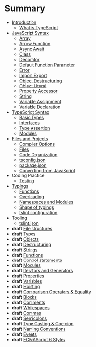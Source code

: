 # Summary

- [Introduction](/docs/pages/01-introduction/README.md)
  - [What is TypeScript](/docs/pages/01-introduction/what-is-typescript.md)
- [JavaScript Syntax](/docs/pages/02-javascript-syntax/README.md)
  - [Array](/docs/pages/02-javascript-syntax/array.md)
  - [Arrow Function](/docs/pages/02-javascript-syntax/arrow-function.md)
  - [Async Await](/docs/pages/02-javascript-syntax/async-await.md)
  - [Class](/docs/pages/02-javascript-syntax/class.md)
  - [Decorator](/docs/pages/02-javascript-syntax/decorator.md)
  - [Default Function Parameter](/docs/pages/02-javascript-syntax/default-function-parameter.md)
  - [Error](/docs/pages/02-javascript-syntax/error.md)
  - [Import Export](/docs/pages/02-javascript-syntax/import-export.md)
  - [Object Destructuring](/docs/pages/02-javascript-syntax/object-destructuring.md)
  - [Object Literal](/docs/pages/02-javascript-syntax/object-literal.md)
  - [Property Accessor](/docs/pages/02-javascript-syntax/property-accessor.md)
  - [String](/docs/pages/02-javascript-syntax/string.md)
  - [Variable Assignment](/docs/pages/02-javascript-syntax/variable-assignment.md)
  - [Variable Declaration](/docs/pages/02-javascript-syntax/variable-declaration.md)
- [TypeScript Syntax](/docs/pages/03-typescript-syntax/README.md)
  - [Basic Types](/docs/pages/03-typescript-syntx/basic-types.md)
  - [Interfaces](/docs/pages/03-typescript-syntax/interfaces.md)
  - [Type Assertion](/docs/pages/03-typescript-syntax/type-assertion.md)
  - [Modules](/docs/pages/03-typescript-syntax/modules.md)
- [Files and Projects](/docs/pages/06-files-and-projects/README.md)
  - [Compiler Options](/docs/pages/06-files-and-projects/compiler-options.md)
  - [Files](/docs/pages/06-files-and-projects/file-types.md)
  - [Code Organization](/docs/pages/06-files-and-projects/code-organization.md)
  - [tsconfig.json](/docs/pages/06-files-and-projects/tsconfig.md)
  - [package.json](/docs/pages/06-files-and-projects/package.json.md)
  - [Converting from JavaScript](/docs/pages/06-files-and-projects/converting-from-javascript.md)
- Coding Practice
  - [Testing](pages/08-testing/testing.md)
- [Typings](pages/typings/README.md)
  - [Functions](pages/typings/functions.md)
  - [Overloading](pages/typings/overloading.md)
  - [Namespaces and Modules](pages/typings/namespaces-and-modules.md)
  - [Shape of typings](pages/typings/shape-of-typings.md)
  - [tslint configuration](pages/typings/tslint.md)
- Tooling
  - [tslint.json](pages/default/tslint.md)
- **draft** [File structures](pages/default/draft/file-structures.md)
- **draft** [Types](pages/default/draft/types.md)
- **draft** [Objects](pages/default/draft/objects.md)
- **draft** [Destructuring](pages/default/draft/destructuring.md)
- **draft** [Strings](pages/default/draft/strings.md)
- **draft** [Functions](pages/default/draft/functions.md)
- **draft** [Control statements](pages/default/draft/control-statements.md)
- **draft** [Modules](pages/default/draft/modules.md)
- **draft** [Iterators and Generators](pages/default/draft/iterators-and-generators.md)
- **draft** [Properties](pages/default/draft/properties.md)
- **draft** [Variables](pages/default/draft/variables.md)
- **draft** [Hoisting](pages/default/draft/hoisting.md)
- **draft** [Comparison Operators & Equality](pages/default/draft/comparison-operators-and-equality.md)
- **draft** [Blocks](pages/default/draft/blocks.md)
- **draft** [Comments](pages/default/draft/comments.md)
- **draft** [Whitespaces](pages/default/draft/whitespaces.md)
- **draft** [Commas](pages/default/draft/commas.md)
- **draft** [Semicolons](pages/default/draft/semicolons.md)
- **draft** [Type Casting & Coercion](pages/default/draft/type-casting-and-coercion.md)
- **draft** [Naming Conventions](pages/default/draft/naming-conventions.md)
- **draft** [Events](pages/default/draft/events.md)
- **draft** [ECMAScript 6 Styles](pages/default/draft/es2015.md)
